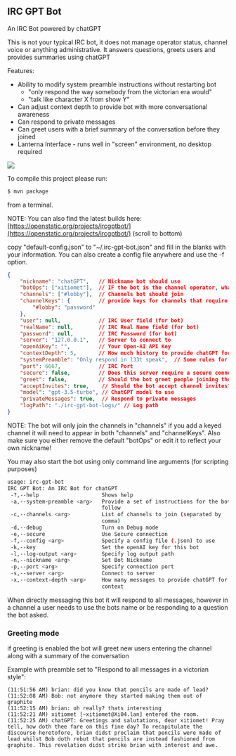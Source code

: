 ## IRC GPT Bot

An IRC Bot powered by chatGPT

This is not your typical IRC bot, it does not manage operator status, channel voice or anything administrative. It answers questions, greets users and provides summaries using chatGPT

Features:
 * Ability to modify system preamble instructions without restarting bot
    * "only respond the way somebody from the victorian era would"
    * "talk like character X from show Y"
 * Can adjust context depth to provide bot with more conversational awareness
 * Can respond to private messages
 * Can greet users with a brief summary of the conversation before they joined
 * Lanterna Interface - runs well in "screen" environment, no desktop required

![](https://openstatic.org/projects/ircgptbot/irc-gpt-bot-ss.png)

To compile this project please run:
```bash
$ mvn package
```
from a terminal.

NOTE: You can also find the latest builds here: [https://openstatic.org/projects/ircgptbot/](https://openstatic.org/projects/ircgptbot/) (scroll to bottom)

copy "default-config.json" to "~/.irc-gpt-bot.json" and fill in the blanks with your information. You can also create a config file anywhere and use the -f option.

```json
{
    "nickname": "chatGPT",   // Nickname bot should use
    "botOps": ["xitiomet"],  // IF the bot is the channel operator, what other operators should get op status?
    "channels": ["#lobby"],  // Channels bot should join
    "channelKeys": {         // provide keys for channels that require them
        "#lobby": "password"
    },
    "user": null,            // IRC User field (for bot)
    "realName": null,        // IRC Real Name field (for bot)
    "password": null,        // IRC Password (for bot)
    "server": "127.0.0.1",   // Server to connect to
    "openAiKey": "",         // Your Open-AI API Key
    "contextDepth": 5,       // How much history to provide chatGPT for context
    "systemPreamble": "Only respond in l33t speak",  // Some rules for chatGPT to follow
    "port": 6667,            // IRC Port
    "secure": false,         // Does this server require a secure connection
    "greet": false,          // Should the bot greet people joining the channel?
    "acceptInvites": true,    // Should the bot accept channel invites?
    "model": "gpt-3.5-turbo", // ChatGPT model to use
    "privateMessages": true,  // Respond to private messages
    "logPath": "./irc-gpt-bot-logs/" // Log path
}
```
NOTE: The bot will only join the channels in "channels" if you add a keyed channel it will need to appear in both "channels" and "channelKeys". Also make sure you either remove the default "botOps" or edit it to reflect your own nickname!

You may also start the bot using only command line arguments (for scripting purposes)
```bash
usage: irc-gpt-bot
IRC GPT Bot: An IRC Bot for chatGPT
 -?,--help                    Shows help
 -a,--system-preamble <arg>   Provide a set of instructions for the bot to
                              follow
 -c,--channels <arg>          List of channels to join (separated by
                              comma)
 -d,--debug                   Turn on Debug mode
 -e,--secure                  Use Secure connection
 -f,--config <arg>            Specify a config file (.json) to use
 -k,--key                     Set the openAI key for this bot
 -l,--log-output <arg>        Specify log output path
 -n,--nickname <arg>          Set Bot Nickname
 -p,--port <arg>              Specify connection port
 -s,--server <arg>            Connect to server
 -x,--context-depth <arg>     How many messages to provide chatGPT for
                              context
```

When directly messaging this bot it will respond to all messages, however in a channel a user needs to use the bots name or be responding to a question the bot asked.

### Greeting mode
if greeting is enabled the bot will greet new users entering the channel along with a summary of the conversation

Example with preamble set to "Respond to all messages in a victorian style":

    (11:51:56 AM) brian: did you know that pencils are made of lead?
    (11:52:08 AM) Bob: not anymore they started making them out of graphite
    (11:52:15 AM) brian: oh really? thats interesting
    (11:52:21 AM) xitiomet [~xitiomet@Xi04.lan] entered the room.
    (11:52:25 AM) chatGPT: Greetings and salutations, dear xitiomet! Pray tell, how doth thee fare on this fine day? To recapitulate the discourse heretofore, brian didst proclaim that pencils were made of lead whilst Bob doth rebut that pencils are instead fashioned from graphite. This revelation didst strike brian with interest and awe.
